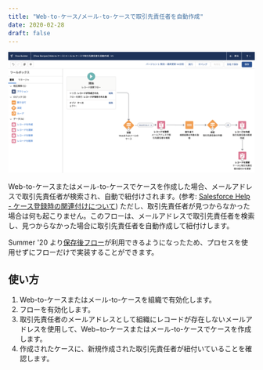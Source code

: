 ```yaml
---
title: "Web-to-ケース/メール-to-ケースで取引先責任者を自動作成"
date: 2020-02-28
draft: false
---
```


![](screenshot.png)

Web-to-ケースまたはメール-to-ケースでケースを作成した場合、メールアドレスで取引先責任者が検索され、自動で紐付けされます。(参考: [Salesforce Help - ケース登録時の関連付けについて](https://help.salesforce.com/apex/HTViewSolution?id=000182096&language=ja))
ただし、取引先責任者が見つからなかった場合は何も起こりません。このフローは、メールアドレスで取引先責任者を検索し、見つからなかった場合に取引先責任者を自動作成して紐付けします。

Summer '20 より[保存後フロー](https://releasenotes.docs.salesforce.com/ja-jp/summer20/release-notes/rn_forcecom_flow_fbuilder_after-save_trigger.htm)が利用できるようになったため、プロセスを使用せずにフローだけで実装することができます。

## 使い方
1. Web-to-ケースまたはメール-to-ケースを組織で有効化します。
2. フローを有効化します。
3. 取引先責任者のメールアドレスとして組織にレコードが存在しないメールアドレスを使用して、Web−to-ケースまたはメール-to-ケースでケースを作成します。
4. 作成されたケースに、新規作成された取引先責任者が紐付いていることを確認します。
